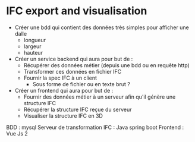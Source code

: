 # IFC export and visualisation

* Créer une bdd qui contient des données très simples pour afficher une dalle
  * longueur
  * largeur
  * hauteur
* Créer un service backend qui aura pour but de :
  * Récupérer des données métier (depuis une bdd ou en requête http)
  * Transformer ces données en fichier IFC
  * Fournir la spec IFC à un client
    * Sous forme de fichier ou en texte brut ?
* Créer un frontend qui aura pour but de :
  * Fournir des données métier à un serveur afin qu'il génère une structure IFC
  * Récupérer la structure IFC reçue du serveur
  * Visualiser la structure IFC en 3D

BDD : mysql
Serveur de transformation IFC : Java spring boot
Frontend : Vue Js 2
